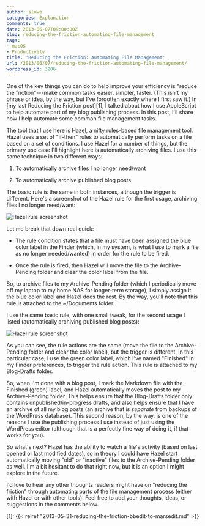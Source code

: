 ```yaml
---
author: slowe
categories: Explanation
comments: true
date: 2013-06-07T09:00:00Z
slug: reducing-the-friction-automating-file-management
tags:
- macOS
- Productivity
title: 'Reducing the Friction: Automating File Management'
url: /2013/06/07/reducing-the-friction-automating-file-management/
wordpress_id: 3206
---
```


One of the key things you can do to help improve your efficiency is "reduce the friction"---make common tasks easier, simpler, faster. (This isn't my phrase or idea, by the way, but I've forgotten exactly where I first saw it.) In [my last Reducing the Friction post][1], I talked about how I use AppleScript to help automate part of my blog publishing process. In this post, I'll share how I help automate some common file management tasks.

The tool that I use here is [Hazel](http://www.noodlesoft.com/hazel.php), a nifty rules-based file management tool. Hazel uses a set of "if-then" rules to automatically perform tasks on a file based on a set of conditions. I use Hazel for a number of things, but the primary use case I'll highlight here is automatically archiving files. I use this same technique in two different ways:

1. To automatically archive files I no longer need/want

2. To automatically archive published blog posts

The basic rule is the same in both instances, although the trigger is different. Here's a screenshot of the Hazel rule for the first usage, archiving files I no longer need/want:

![Hazel rule screenshot](/public/img/2013-06-07-rtf-archive-file-rule-01.png)

Let me break that down real quick:

* The rule condition states that a file must have been assigned the blue color label in the Finder (which, in my system, is what I use to mark a file as no longer needed/wanted) in order for the rule to be fired.

* Once the rule is fired, then Hazel will move the file to the Archive-Pending folder and clear the color label from the file.

So, to archive files to my Archive-Pending folder (which I periodically move off my laptop to my home NAS for longer-term storage), I simply assign it the blue color label and Hazel does the rest. By the way, you'll note that this rule is attached to the ~/Documents folder.

I use the same basic rule, with one small tweak, for the second usage I listed (automatically archiving published blog posts):

![Hazel rule screenshot](/public/img/2013-06-07-rtf-archive-file-rule-02.png)

As you can see, the rule actions are the same (move the file to the Archive-Pending folder and clear the color label), but the trigger is different. In this particular case, I use the green color label, which I've named "Finished" in my Finder preferences, to trigger the rule action. This rule is attached to my Blog-Drafts folder.

So, when I'm done with a blog post, I mark the Markdown file with the Finished (green) label, and Hazel automatically moves the post to my Archive-Pending folder. This helps ensure that the Blog-Drafts folder only contains unpublished/in-progress drafts, and also helps ensure that I have an archive of all my blog posts (an archive that is _separate_ from backups of the WordPress database). This second reason, by the way, is one of the reasons I use the publishing process I use instead of just using the WordPress editor (although that is a perfectly fine way of doing it, if that works for you).

So what's next? Hazel has the ability to watch a file's activity (based on last opened or last modified dates), so in theory I could have Hazel start automatically moving "old" or "inactive" files to the Archive-Pending folder as well. I'm a bit hesitant to do that right now, but it is an option I might explore in the future.

I'd love to hear any other thoughts readers might have on "reducing the friction" through automating parts of the file management process (either with Hazel or with other tools). Feel free to add your thoughts, ideas, or suggestions in the comments below.

[1]: {{< relref "2013-05-31-reducing-the-friction-bbedit-to-marsedit.md" >}}

